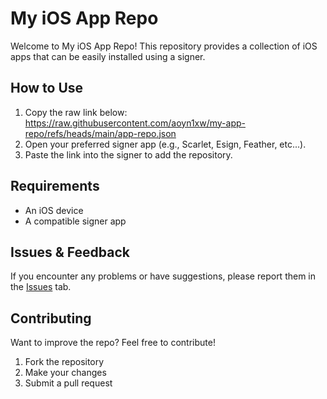 # My iOS App Repo

Welcome to My iOS App Repo! This repository provides a collection of iOS apps that can be easily installed using a signer.

## How to Use
1. Copy the raw link below:  
   https://raw.githubusercontent.com/aoyn1xw/my-app-repo/refs/heads/main/app-repo.json  
2. Open your preferred signer app (e.g., Scarlet, Esign, Feather, etc...).  
3. Paste the link into the signer to add the repository.  

## Requirements
- An iOS device  
- A compatible signer app  

## Issues & Feedback
If you encounter any problems or have suggestions, please report them in the [Issues](https://github.com/aoyn1xw/my-app-repo/issues) tab.  

## Contributing
Want to improve the repo? Feel free to contribute!  
1. Fork the repository  
2. Make your changes  
3. Submit a pull request  

